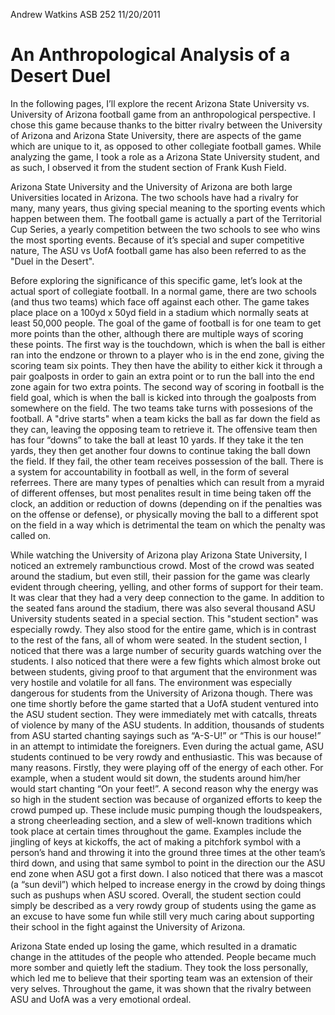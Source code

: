 Andrew Watkins
ASB 252
11/20/2011

# An Anthropological Analysis of a Desert Duel
In the following pages, I’ll explore the recent Arizona State University vs. University of Arizona football game from an anthropological perspective. I chose this game because thanks to the bitter rivalry between the University of Arizona and Arizona State University, there are aspects of the game which are unique to it, as opposed to other collegiate football games. While analyzing the game, I took a role as a Arizona State University student, and as such, I observed it from the student section of Frank Kush Field.

Arizona State University and the University of Arizona are both large Universities located in Arizona. The two schools have had a rivalry for many, many years, thus giving special meaning to the sporting events which happen between them. The football game is actually a part of the Territorial Cup Series, a yearly competition between the two schools to see who wins the most sporting events. Because of it’s special and super competitive nature, The ASU vs UofA football game has also been referred to as the "Duel in the Desert".

Before exploring the significance of this specific game, let’s look at the actual sport of collegiate football. In a normal game, there are two schools (and thus two teams) which face off against each other. The game takes place place on a 100yd x 50yd field in a stadium which normally seats at least 50,000 people. The goal of the game of football is for one team to get more points than the other, although there are multiple ways of scoring these points. The first way is the touchdown, which is when the ball is either ran into the endzone or thrown to a player who is in the end zone, giving the scoring team six points. They then have the ability to either kick it through a pair goalposts in order to gain an extra point or to run the ball into the end zone again for two extra points. The second way of scoring in football is the field goal, which is when the ball is kicked into through the goalposts from somewhere on the field. The two teams take turns with possesions of the football. A "drive starts" when a team kicks the ball as far down the field as they can, leaving the opposing team to retrieve it. The offensive team then has four “downs” to take the ball at least 10 yards. If they take it the ten yards, they then get another four downs to continue taking the ball down the field. If they fail, the other team receives possession of the ball.  There is a system for accountability in football as well, in the form of several referrees. There are many types of penalties which can result from a myraid of different offenses, but most penalites result in time being taken off the clock, an addition or reduction of downs (depending on if the penalties was on the offense or defense), or physically moving the ball to a different spot on the field in a way which is detrimental the team on which the penalty was called on.

While watching the University of Arizona play Arizona State University, I noticed an extremely rambunctious crowd. Most of the crowd was seated around the stadium, but even still, their passion for the game was clearly evident through cheering, yelling, and other forms of support for their team. It was clear that they had a very deep connection to the game. In addition to the seated fans around the stadium, there was also several thousand ASU University students seated in a special section. This "student section" was especially rowdy. They also stood for the entire game, which is in contrast to the rest of the fans, all of whom were seated. In the student section, I noticed that there was a large number of security guards watching over the students. I also noticed that there were a few fights which almost broke out between students, giving proof to that argument that the environment was very hostile and volatile for all fans. The environment was especially dangerous for students from the University of Arizona though. There was one time shortly before the game started that a UofA student ventured into the ASU student section. They were immediately met with catcalls, threats of violence by many of the ASU students. In addition, thousands of students from ASU started chanting sayings such as “A-S-U!” or “This is our house!” in an attempt to intimidate the foreigners. Even during the actual game, ASU students continued to be very rowdy and enthusiastic. This was because of many reasons. Firstly, they were playing off of the energy of each other. For example, when a student would sit down, the students around him/her would start chanting “On your feet!”. A second reason why the energy was so high in the student section was because of organized efforts to keep the crowd pumped up. These include music pumping though the loudspeakers, a strong cheerleading section, and a slew of well-known traditions which took place at certain times throughout the game. Examples include the jingling of keys at kickoffs, the act of making a pitchfork symbol with a person’s hand and throwing it into the ground three times at the other team’s third down, and using that same symbol to point in the direction our the ASU end zone when ASU got a first down. I also noticed that there was a mascot (a “sun devil”) which helped to increase energy in the crowd by doing things such as pushups when ASU scored. Overall, the student section could simply be described as a very rowdy group of students using the game as an excuse to have some fun while still very much caring about supporting their school in the fight against the University of Arizona.

Arizona State ended up losing the game, which resulted in a dramatic change in the attitudes of the people who attended. People became much more somber and quietly left the stadium. They took the loss personally, which led me to believe that their sporting team was an extension of their very selves. Throughout the game, it was shown that the rivalry between ASU and UofA was a very emotional ordeal.
